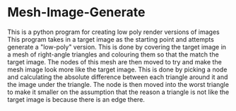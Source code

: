 # Mesh-Image-Generate
This is a python program for creating low poly render versions of images
This program takes in a target image as the starting point and attempts generate a "low-poly" version. This is done by covering the target image in a mesh of right-angle triangles and colouring them so that the match the target image. The nodes of this mesh are then moved to try and make the mesh image look more like the target image.
This is done by picking a node and calculating the absolute difference between each triangle around it and the image under the triangle. The node is then moved into the worst triangle to make it smaller on the assumption that the reason a triangle is not like the target image is because there is an edge there.

